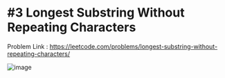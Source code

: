 # #3 Longest Substring Without Repeating Characters

Problem Link : https://leetcode.com/problems/longest-substring-without-repeating-characters/

![image](https://user-images.githubusercontent.com/107335905/174495929-b76d5254-db55-40ef-b508-4bfe775c0b88.png)
